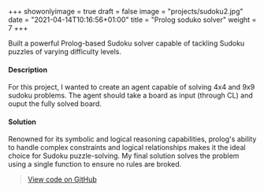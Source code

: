 +++
showonlyimage = true
draft = false
image = "projects/sudoku2.jpg"
date = "2021-04-14T10:16:56+01:00"
title = "Prolog soduko solver"
weight = 7
+++

Built a powerful Prolog-based Sudoku solver capable of tackling Sudoku puzzles of varying difficulty levels.
<!--more-->

#### Description 
For this project, I wanted to create an agent capable of solving 4x4 and 9x9 sudoku problems. The agent should take a board as input (through CL) and ouput the fully solved board.


#### Solution
Renowned for its symbolic and logical reasoning capabilities, prolog's ability to handle complex constraints and logical relationships makes it the ideal choice for Sudoku puzzle-solving. My final solution solves the problem using a single function to ensure no rules are broked. 


> [View code on GitHub](https://github.com/jovanneste/sudokuSolver)
